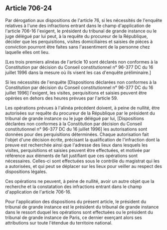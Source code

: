 Article 706-24
----
Par dérogation aux dispositions de l'article 76, si les nécessités de l'enquête
relatives à l'une des infractions entrant dans le champ d'application de
l'article 706-16 l'exigent, le président du tribunal de grande instance ou le
juge délégué par lui peut, à la requête du procureur de la République, décider
que les perquisitions, visites domiciliaires et saisies de pièces à conviction
pourront être faites sans l'assentiment de la personne chez laquelle elles ont
lieu.

[Les trois premiers alinéas de l'article 10 sont déclarés non conformes à la
Constitution par décision du Conseil constitutionnel n° 96-377 DC du 16 juillet
1996 dans la mesure où ils visent les cas d'enquête préliminaire.]

Si les nécessités de l'enquête [Dispositions déclarées non conformes à la
Constitution par décision du Conseil constitutionnel n° 96-377 DC du 16 juillet
1996] l'exigent, les visites, perquisitions et saisies peuvent être opérées en
dehors des heures prévues par l'article 59.

Les opérations prévues à l'alinéa précédent doivent, à peine de nullité, être
autorisées sur requête du procureur de la République par le président du
tribunal de grande instance ou le juge délégué par lui, [Dispositions déclarées
non conformes à la Constitution par décision du Conseil constitutionnel n°
96-377 DC du 16 juillet 1996] les autorisations sont données pour des
perquisitions déterminées. Chaque autorisation fait l'objet d'une décision
écrite, précisant la qualification de l'infraction dont la preuve est recherchée
ainsi que l'adresse des lieux dans lesquels les visites, perquisitions et
saisies peuvent être effectuées, et motivée par référence aux éléments de fait
justifiant que ces opérations sont nécessaires. Celles-ci sont effectuées sous
le contrôle du magistrat qui les a autorisées, et qui peut se déplacer sur les
lieux pour veiller au respect des dispositions légales.

Ces opérations ne peuvent, à peine de nullité, avoir un autre objet que la
recherche et la constatation des infractions entrant dans le champ d'application
de l'article 706-16.

Pour l'application des dispositions du présent article, le président du tribunal
de grande instance est le président du tribunal de grande instance dans le
ressort duquel les opérations sont effectuées ou le président du tribunal de
grande instance de Paris, ce dernier exerçant alors ses attributions sur toute
l'étendue du territoire national.
